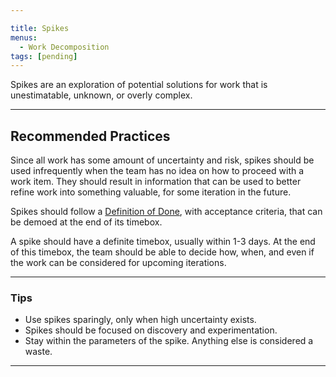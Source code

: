 ```yaml
---

title: Spikes
menus:
  - Work Decomposition
tags: [pending]
---
```





Spikes are an exploration of potential solutions for work that is unestimatable,
unknown, or overly complex.

---

## Recommended Practices

Since all work has some amount of uncertainty and risk, spikes should be used
infrequently when the team has no idea on how to proceed with a work item. They
should result in information that can be used to better refine work into something
valuable, for some iteration in the future.

Spikes should follow a [Definition of Done](./../workflow-management/definition-of-done.html),
with acceptance criteria, that can be demoed at the end of its timebox.

A spike should have a definite timebox, usually within 1-3 days. At the end of
this timebox, the team should be able to decide how, when, and even if the work
can be considered for upcoming iterations.

---

### Tips

- Use spikes sparingly, only when high uncertainty exists.
- Spikes should be focused on discovery and experimentation.
- Stay within the parameters of the spike. Anything else is considered a waste.

---


